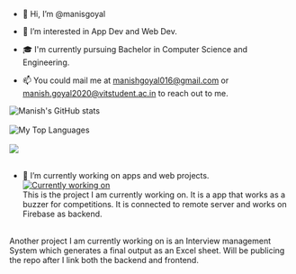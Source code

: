 - 👋 Hi, I’m @manisgoyal
- 👀 I’m interested in App Dev and Web Dev.

- :mortar_board: I'm currently pursuing Bachelor in Computer Science and Engineering.
- 📫 You could mail me at <a href = "mailto://manishgoyal016@gmail.com">manishgoyal016@gmail.com</a> or <a href = "mailto://manish.goyal2020@vitstudent.ac.in">manish.goyal2020@vitstudent.ac.in</a> to reach out to me.

![Manish's GitHub stats](https://github-readme-stats.vercel.app/api?username=manisgoyal&count_private=true&show_icons=true&theme=dracula)
</br></br>
![My Top Languages](https://github-readme-stats.vercel.app/api/top-langs/?username=manisgoyal&layout=compact&theme=dracula)
</br></br>
<img align="center" src="https://github-readme-streak-stats.herokuapp.com/?user=manisgoyal&theme=tokyonight" />
</br></br>
- 🌱 I’m currently working on apps and web projects.</br>
[![Currently working on](https://github-readme-stats.vercel.app/api/pin/?username=manisgoyal&repo=buzzy&theme=dracula)](https://github.com/manishgoyal/buzzy)
</br>This is the project I am currently working on. It is a app that works as a buzzer for competitions. It is connected to remote server and works on Firebase as backend.
</br>
Another project I am currently working on is an Interview management System which generates a final output as an Excel sheet. Will be publicing the repo after I link both the backend and frontend.
